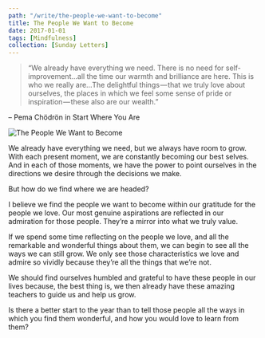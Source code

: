 ```yaml
---
path: "/write/the-people-we-want-to-become"
title: The People We Want to Become
date: 2017-01-01
tags: [Mindfulness]
collection: [Sunday Letters]
---
```


> “We already have everything we need. There is no need for self-improvement…all the time our warmth and brilliance are here. This is who we really are…The delightful things — that we truly love about ourselves, the places in which we feel some sense of pride or inspiration — these also are our wealth.”

– Pema Chödrön in Start Where You Are

![The People We Want to Become](./img/january-01-fb.jpg)

We already have everything we need, but we always have room to grow. With each present moment, we are constantly becoming our best selves. And in each of those moments, we have the power to point ourselves in the directions we desire through the decisions we make.

But how do we find where we are headed?

I believe we find the people we want to become within our gratitude for the people we love. Our most genuine aspirations are reflected in our admiration for those people. They’re a mirror into what we truly value.

If we spend some time reflecting on the people we love, and all the remarkable and wonderful things about them, we can begin to see all the ways we can still grow. We only see those characteristics we love and admire so vividly because they’re all the things that we’re not.

We should find ourselves humbled and grateful to have these people in our lives because, the best thing is, we then already have these amazing teachers to guide us and help us grow.

Is there a better start to the year than to tell those people all the ways in which you find them wonderful, and how you would love to learn from them?